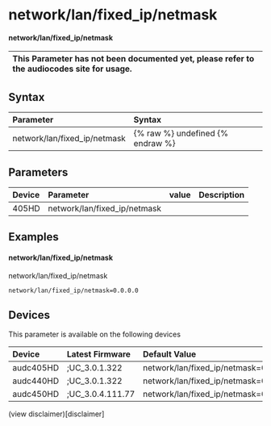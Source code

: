 ﻿---
description: network/lan/fixed_ip/netmask
search: false
---

# network/lan/fixed_ip/netmask

#### network/lan/fixed_ip/netmask


| This Parameter has not been documented yet, please refer to the audiocodes site for usage.  |
| :--- |

## Syntax
| Parameter | Syntax |
| :--- | :--- |
|network/lan/fixed_ip/netmask | {% raw %} undefined {% endraw %} |

## Parameters
|Device|Parameter|value|Description|
|:---|:---|:---|:---|
| 405HD | network/lan/fixed_ip/netmask |  |  |

## Examples
#### network/lan/fixed_ip/netmask

network/lan/fixed_ip/netmask

```
network/lan/fixed_ip/netmask=0.0.0.0
```

## Devices
This parameter is available on the following devices

| Device | Latest Firmware | Default Value |
|:---|:---|:---|
| audc405HD | ;UC_3.0.1.322 | network/lan/fixed_ip/netmask=0.0.0.0 
| audc440HD | ;UC_3.0.1.322 | network/lan/fixed_ip/netmask=0.0.0.0 
| audc450HD | ;UC_3.0.4.111.77 | network/lan/fixed_ip/netmask=0.0.0.0 

(view disclaimer)[disclaimer]
